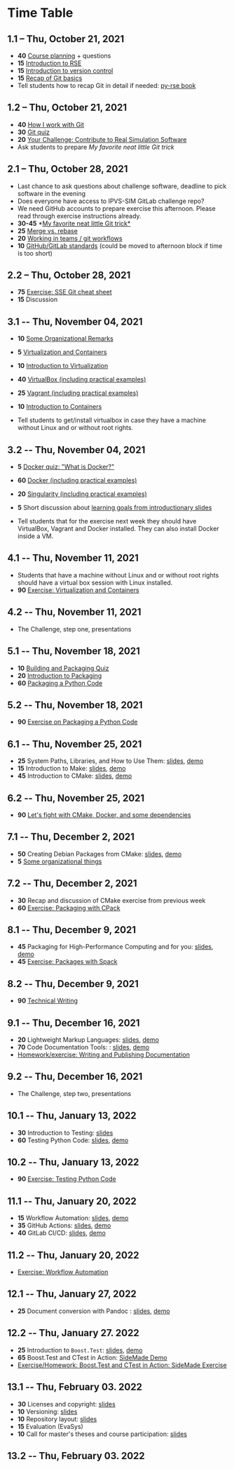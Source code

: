 # Time Table

## 1.1 – Thu, October 21, 2021

- **40** [Course planning](https://github.com/Simulation-Software-Engineering/Lecture-Material/blob/main/00_organization/course_intro_slides.md) + questions
- **15** [Introduction to RSE](https://github.com/Simulation-Software-Engineering/Lecture-Material/blob/main/00_organization/rse_basics_slides.md)
- **15** [Introduction to version control](https://github.com/Simulation-Software-Engineering/Lecture-Material/blob/main/01_version_control/intro_slides.md)
- **15** [Recap of Git basics](https://github.com/Simulation-Software-Engineering/Lecture-Material/blob/main/01_version_control/git_basics_demo.md#recap-of-git-basics)
- Tell students how to recap Git in detail if needed: [py-rse book](https://merely-useful.tech/py-rse/)

## 1.2 – Thu, October 21, 2021

- **40** [How I work with Git](https://github.com/Simulation-Software-Engineering/Lecture-Material/blob/main/01_version_control/git_basics_demo.md#how-i-work-with-git)
- **30** [Git quiz](https://github.com/Simulation-Software-Engineering/Lecture-Material/blob/main/01_version_control/git_quiz.md)
- **20** [Your Challenge: Contribute to Real Simulation Software](https://github.com/Simulation-Software-Engineering/Lecture-Material/blob/main/00_organization/challenge_intro_slides.md)
- Ask students to prepare *My favorite neat little Git trick*

## 2.1 – Thu, October 28, 2021

- Last chance to ask questions about challenge software, deadline to pick software in the evening
- Does everyone have access to IPVS-SIM GitLab challenge repo?
- We need GitHub accounts to prepare exercise this afternoon. Please read through exercise instructions already.
- **30-45** *[My favorite neat little Git trick*](https://github.com/Simulation-Software-Engineering/Lecture-Material/blob/main/01_version_control/my_favorite_neat_little_git_trick_demo.md)
- **25** [Merge vs. rebase](https://github.com/Simulation-Software-Engineering/Lecture-Material/blob/main/01_version_control/merge_rebase_slides.md)
- **20** [Working in teams / git workflows](https://github.com/Simulation-Software-Engineering/Lecture-Material/blob/main/01_version_control/workflow_slides.md)
- **10** [GitHub/GitLab standards](https://github.com/Simulation-Software-Engineering/Lecture-Material/blob/main/01_version_control/standards_slides.md) (could be moved to afternoon block if time is too short)

## 2.2 – Thu, October 28, 2021

- **75** [Exercise: SSE Git cheat sheet](https://github.com/Simulation-Software-Engineering/Lecture-Material/blob/main/01_version_control/cheat_sheet_exercise.md)
- **15** Discussion

## 3.1 -- Thu, November 04, 2021

- **10** [Some Organizational Remarks](https://github.com/Simulation-Software-Engineering/Lecture-Material/blob/main/00_organization/organizational_remarks_week3_slides.md)
- **5** [Virtualization and Containers](https://github.com/Simulation-Software-Engineering/Lecture-Material/blob/main/02_virtualization_and_containers/intro_slides.md)
- **10** [Introduction to Virtualization](https://github.com/Simulation-Software-Engineering/Lecture-Material/blob/main/02_virtualization_and_containers/virtualmachines_slides.md)
- **40** [VirtualBox (including practical examples)](https://github.com/Simulation-Software-Engineering/Lecture-Material/blob/main/02_virtualization_and_containers/virtualbox_slides.md)
- **25** [Vagrant (including practical examples)](https://github.com/Simulation-Software-Engineering/Lecture-Material/blob/main/02_virtualization_and_containers/vagrant_slides.md)
- **10** [Introduction to Containers](https://github.com/Simulation-Software-Engineering/Lecture-Material/blob/main/02_virtualization_and_containers/containers_slides.md)

- Tell students to get/install virtualbox in case they have a machine without Linux and or without root rights.

## 3.2 -- Thu, November 04, 2021

- **5** [Docker quiz: "What is Docker?"](https://github.com/Simulation-Software-Engineering/Lecture-Material/blob/main/02_virtualization_and_containers/docker_quiz.md)
- **60** [Docker (including practical examples)](https://github.com/Simulation-Software-Engineering/Lecture-Material/blob/main/02_virtualization_and_containers/docker_slides.md)
- **20** [Singularity (including practical examples)](https://github.com/Simulation-Software-Engineering/Lecture-Material/blob/main/02_virtualization_and_containers/singularity_slides.md)
- **5** Short discussion about [learning goals from introductionary slides](https://github.com/Simulation-Software-Engineering/Lecture-Material/blob/main/02_virtualization_and_containers/intro_slides.md)

- Tell students that for the exercise next week they should have VirtualBox, Vagrant and Docker installed. They can also install Docker inside a VM.

## 4.1 -- Thu, November 11, 2021

- Students that have a machine without Linux and or without root rights should have a virtual box session with Linux installed.
- **90** [Exercise: Virtualization and Containers](https://github.com/Simulation-Software-Engineering/Lecture-Material/blob/main/02_virtualization_and_containers/virtualmachines_containers_exercise.md)

## 4.2 -- Thu, November 11, 2021

- The Challenge, step one, presentations

## 5.1 -- Thu, November 18, 2021

- **10** [Building and Packaging Quiz](https://github.com/Simulation-Software-Engineering/Lecture-Material/blob/main/03_building_and_packaging/pypi_quiz.md)
- **20** [Introduction to Packaging](https://github.com/Simulation-Software-Engineering/Lecture-Material/blob/main/03_building_and_packaging/intro_slides.md)
- **60** [Packaging a Python Code](https://github.com/Simulation-Software-Engineering/Lecture-Material/blob/main/03_building_and_packaging/pypi_slides.md)

## 5.2 -- Thu, November 18, 2021

- **90** [Exercise on Packaging a Python Code](https://github.com/Simulation-Software-Engineering/Lecture-Material/blob/main/03_building_and_packaging/pypi_exercise.md)

## 6.1 -- Thu, November 25, 2021

- **25** System Paths, Libraries, and How to Use Them: [slides](https://github.com/Simulation-Software-Engineering/Lecture-Material/blob/main/03_building_and_packaging/systempaths_and_librarytools_slides.md), [demo](https://github.com/Simulation-Software-Engineering/Lecture-Material/blob/main/03_building_and_packaging/systempaths_and_librarytools_demo.md)
- **15** Introduction to Make: [slides](https://github.com/Simulation-Software-Engineering/Lecture-Material/blob/main/03_building_and_packaging/make_slides.md), [demo](https://github.com/Simulation-Software-Engineering/Lecture-Material/blob/main/03_building_and_packaging/make_demo.md)
- **45** Introduction to CMake: [slides](https://github.com/Simulation-Software-Engineering/Lecture-Material/blob/main/03_building_and_packaging/cmake_slides.md), [demo](https://github.com/Simulation-Software-Engineering/Lecture-Material/blob/main/03_building_and_packaging/cmake_demo.md)

## 6.2 -- Thu, November 25, 2021

- **90** [Let's fight with CMake, Docker, and some dependencies](https://github.com/Simulation-Software-Engineering/Lecture-Material/blob/main/03_building_and_packaging/cmake_exercise.md)

## 7.1 -- Thu, December 2, 2021

- **50** Creating Debian Packages from CMake: [slides](https://github.com/Simulation-Software-Engineering/Lecture-Material/blob/main/03_building_and_packaging/cpack_slides.md), [demo](https://github.com/Simulation-Software-Engineering/Lecture-Material/blob/main/03_building_and_packaging/cpack_demo.md)
- **5** [Some organizational things](https://github.com/Simulation-Software-Engineering/Lecture-Material/blob/main/00_organization/organizational_remarks_week7_slides.md)

## 7.2 -- Thu, December 2, 2021

- **30** Recap and discussion of CMake exercise from previous week
- **60** [Exercise: Packaging with CPack](https://github.com/Simulation-Software-Engineering/Lecture-Material/blob/main/03_building_and_packaging/cpack_exercise.md)

## 8.1 -- Thu, December 9, 2021

- **45** Packaging for High-Performance Computing and for you: [slides](https://github.com/Simulation-Software-Engineering/Lecture-Material/blob/main/03_building_and_packaging/spack_slides.md), [demo](https://github.com/Simulation-Software-Engineering/Lecture-Material/blob/main/03_building_and_packaging/spack_demo.md)
- **45** [Exercise: Packages with Spack](https://github.com/Simulation-Software-Engineering/Lecture-Material/blob/main/03_building_and_packaging/spack_exercise.md)

## 8.2 -- Thu, December 9, 2021

- **90** [Technical Writing](https://github.com/Simulation-Software-Engineering/Lecture-Material/blob/main/04_documentation/technical_writing_slides.md)

## 9.1 -- Thu, December 16, 2021

- **20** Lightweight Markup Languages: [slides](https://github.com/Simulation-Software-Engineering/Lecture-Material/blob/main/04_documentation/markup_languages_slides.md), [demo](https://github.com/Simulation-Software-Engineering/Lecture-Material/blob/main/04_documentation/markup_languages_demo.md)
- **70** Code Documentation Tools: : [slides](https://github.com/Simulation-Software-Engineering/Lecture-Material/blob/main/04_documentation/tools_slides.md), [demo](https://github.com/Simulation-Software-Engineering/Lecture-Material/blob/main/04_documentation/tools_demo.md)
- [Homework/exercise: Writing and Publishing Documentation](https://github.com/Simulation-Software-Engineering/Lecture-Material/blob/main/04_documentation/tools_exercise.md)

## 9.2 -- Thu, December 16, 2021

- The Challenge, step two, presentations

## 10.1 -- Thu, January 13, 2022

- **30** Introduction to Testing: [slides](https://github.com/Simulation-Software-Engineering/Lecture-Material/blob/main/05_testing_and_ci/intro_slides.md)
- **60** Testing Python Code: [slides](https://github.com/Simulation-Software-Engineering/Lecture-Material/blob/main/05_testing_and_ci/python_testing_slides.md), [demo](https://github.com/Simulation-Software-Engineering/Lecture-Material/blob/main/05_testing_and_ci/python_testing_demo.md)

## 10.2 -- Thu, January 13, 2022

- **90** [Exercise: Testing Python Code](https://github.com/Simulation-Software-Engineering/Lecture-Material/blob/main/05_testing_and_ci/python_testing_exercise.md)

## 11.1 -- Thu, January 20, 2022

- **15** Workflow Automation: [slides](https://github.com/Simulation-Software-Engineering/Lecture-Material/blob/main/05_testing_and_ci/automation_slides.md), [demo](https://github.com/Simulation-Software-Engineering/Lecture-Material/blob/main/05_testing_and_ci/automation_demo.md)
- **35** GitHub Actions: [slides](https://github.com/Simulation-Software-Engineering/Lecture-Material/blob/main/05_testing_and_ci/github_actions_slides.md), [demo](https://github.com/Simulation-Software-Engineering/Lecture-Material/blob/main/05_testing_and_ci/github_actions_gitlab_ci_demo.md)
- **40** GitLab CI/CD: [slides](https://github.com/Simulation-Software-Engineering/Lecture-Material/blob/main/05_testing_and_ci/gitlab_ci_slides.md), [demo](https://github.com/Simulation-Software-Engineering/Lecture-Material/blob/main/05_testing_and_ci/gitlab_ci_demo.md)

## 11.2 -- Thu, January 20, 2022

- [Exercise: Workflow Automation](https://github.com/Simulation-Software-Engineering/Lecture-Material/blob/main/05_testing_and_ci/automation_exercise.md)

## 12.1 -- Thu, January 27, 2022

- **25** Document conversion with Pandoc : [slides](https://github.com/Simulation-Software-Engineering/Lecture-Material/blob/main/04_documentation/pandoc_slides.md), [demo](https://github.com/Simulation-Software-Engineering/Lecture-Material/blob/main/04_documentation/pandoc_demo.md)

## 12.2 -- Thu, January 27. 2022

- **25** Introduction to `Boost.Test`: [slides](https://github.com/Simulation-Software-Engineering/Lecture-Material/blob/main/05_testing_and_ci/boost_testing_intro_slides.md), [demo](https://github.com/Simulation-Software-Engineering/Lecture-Material/blob/main/05_testing_and_ci/boost_testing_intro_demo.md)
- **65** Boost.Test and CTest in Action: [SideMade Demo](https://github.com/Simulation-Software-Engineering/Lecture-Material/blob/main/05_testing_and_ci/boost_testing_sidemade_demo.md)
- [Exercise/Homework: Boost.Test and CTest in Action: SideMade Exercise](https://github.com/Simulation-Software-Engineering/Lecture-Material/blob/main/05_testing_and_ci/boost_testing_exercise.md)

## 13.1 -- Thu, February 03. 2022

- **30** Licenses and copyright: [slides](https://github.com/Simulation-Software-Engineering/Lecture-Material/blob/main/06_miscellaneous/floss_licenses_slides.md)
- **10** Versioning: [slides](https://github.com/Simulation-Software-Engineering/Lecture-Material/blob/main/06_miscellaneous/versioning_slides.md)
- **10** Repository layout: [slides](https://github.com/Simulation-Software-Engineering/Lecture-Material/blob/main/06_miscellaneous/repository_layout_slides.md)
- **15** Evaluation (EvaSys)
- **10** Call for master's theses and course participation: [slides](https://github.com/Simulation-Software-Engineering/Lecture-Material/blob/main/06_miscellaneous/master_thesis_suggestions_slides.md)

## 13.2 -- Thu, February 03. 2022